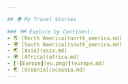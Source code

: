 ```yaml
---

## 🌍 My Travel Stories

### 🗺️ Explore by Continent:
- 🌎 [North America](north_america.md)
- 🌍 [South America](south_america.md)
- 🌏 [Asia](asia.md)
- 🌍 [Africa](africa.md)
- [![Europe](eu.png)](europe.md)  
- 🌏 [Oceania](oceania.md)
---
```


